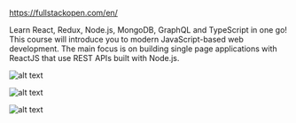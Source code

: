 https://fullstackopen.com/en/

Learn React, Redux, Node.js, MongoDB, GraphQL and TypeScript in one go! This course will introduce you to modern JavaScript-based web development. The main focus is on building single page applications with ReactJS that use REST APIs built with Node.js.

![alt text](https://studies.cs.helsinki.fi/stats/api/certificate/fullstackopen/en/d24da2ac642d9e640f2ed5232b8ca03b)  


![alt text](https://studies.cs.helsinki.fi/stats/api/certificate/fs-graphql/en/f5b1aad8fa7440e15cc2d0c7f6678507)  


![alt text](https://studies.cs.helsinki.fi/stats/api/certificate/fs-typescript/en/9e105a86cbdfc764fd6d87884ff4aa9f)